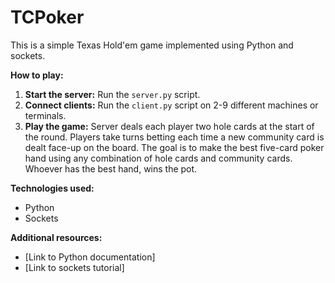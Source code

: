 # TCPoker

This is a simple Texas Hold'em game implemented using Python and sockets.

**How to play:**
1. **Start the server:** Run the `server.py` script.
2. **Connect clients:** Run the `client.py` script on 2-9 different machines or terminals.
3. **Play the game:** Server deals each player two hole cards at the start of the round. Players take turns betting each time a new community card is dealt face-up on the board. The goal is to make the best five-card poker hand using any combination of hole cards and community cards. Whoever has the best hand, wins the pot. 

**Technologies used:**
* Python
* Sockets

**Additional resources:**
* [Link to Python documentation]
* [Link to sockets tutorial]
    
